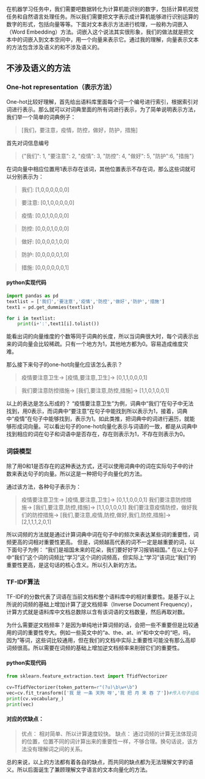 在机器学习任务中，我们需要吧数据转化为计算机能识别的数字，包括计算机视觉任务和自然语言处理任务。所以我们需要把文字表示成计算机能够进行识别运算的数字的形式，包括向量等等。下面对文本表示方法进行梳理，一般称为词嵌入（Word Embedding）方法。词嵌入这个说法其实很形象，我们的做法就是把文本中的词嵌入到文本空间中，用一个向量来表示它。通过我的理解，向量表示文本的方法包含涉及语义的和不涉及语义的。

## 不涉及语义的方法
### One-hot representation（表示方法）
One-hot比较好理解，首先给出语料库里面每个词一个编号进行索引，根据索引对词进行表示。那么就可以对词典里面的所有词进行表示，为了简单说明表示方法，我们举一个简单的词典例子：

> [我们，要注意，疫情，防控，做好，防护，措施]

首先对词信息编号

> {"我们": 1, "要注意": 2, "疫情": 3, "防控": 4, "做好": 5, "防护":6, "措施"}

在词向量中相应位置用1表示存在该词，其他位置表示不存在词，那么这些词就可以分别表示为：

>我们: [1,0,0,0,0,0,0]

>要注意: [0,1,0,0,0,0,0]

>疫情: [0,0,1,0,0,0,0]

>防控: [0,0,0,1,0,0,0]

>做好: [0,0,0,0,1,0,0]

>防护: [0,0,0,0,0,1,0]

>措施: [0,0,0,0,0,0,1]

#### python实现代码
```python
import pandas as pd
textlist = ['我们','要注意','疫情','防控','做好','防护','措施']
text1 = pd.get_dummies(textlist)

for i in textlist:
    print(i+':',text1[i].tolist())
```
能看出词的向量维度的个数等同于词典的长度，所以当词典很大时，每个词表示出来的词向量会比较稀疏。只有一个地方为1，其他地方都为0。容易造成维度灾难。

那么接下来句子的one-hot向量化应该怎么表示？
>疫情要注意卫生-> [疫情,要注意,卫生]-> [0,1,1,0,0,0,1]

>我们要注意防控措施-> [我们,要注意,防控,措施]-> [1,1,0,1,0,0,1]

以上的表达是怎么形成的？
“疫情要注意卫生”为例，词典中“我们”在句子中无法找到，用0表示，而词典中“要注意”在句子中能找到所以表示为1，接着，词典中“疫情”在句子中能够找到，表示为1。如此类推，把词典中的词进行遍历，就能够形成词向量。可以看出句子的one-hot向量化表示与词语的一致，都是从词典中找到相应的词在句子和词语中是否存在，存在则表示为1，不存在则表示为0。


### 词袋模型
除了用0和1是否存在的这种表达方式，还可以使用词典中的词在实际句子中的计数来表达句子的向量。所以这是一种把句子向量化的方法。

通过该方法，各种句子表示为：
>疫情要注意卫生-> [疫情,要注意,卫生]-> [0,1,1,0,0,0,1]
>我们要注意防控措施-> [我们,要注意,防控,措施]-> [1,1,0,1,0,0,1]
>我们要注意疫情防控，做好我们的防控措施-> [我们,要注意,疫情,防控,做好,我们,防控,措施]-> [2,1,1,1,2,0,1]

所以词频的方法就是通过计算词典中词在句子中的频次来表达某些词的重要性，词频更高的词相对重要性更高。
但是，词频越高代表的词不一定是越重要的词，以下面句子为例：
“我们是祖国未来的花朵，我们要好好学习报销祖国。”
在以上句子中“我们”这个词的词频比“学习”这个词的词频高，但实际上“学习”该词比“我们”的重要性更高，是这句话的核心含义。所以引入新的方法。

### TF-IDF算法
TF-IDF的分数代表了词语在当前文档和整个语料库中的相对重要性。是基于以上所说的词频的基础上增加计算了逆文档频率（Inverse Document Frequency），计算方式就是语料库中文档总数除以含有该词语的文档数量，然后再取对数。

为什么需要逆文档频率？是因为单纯地计算词频的话，会把一些不重要但是比较通用的词的重要性夸大。例如一些英文中的“a、the、at、in”和中文中的“吧，吗，因为”等词，这些词比较通用，但在我们的文档中实际上重要性可能没有那么高却词频很高。所以需要在词频的基础上增加逆文档频率来削弱它们的重要性。



#### python实现代码
```python
from sklearn.feature_extraction.text import TfidfVectorizer

cv=TfidfVectorizer(token_pattern=r"(?u)\b\w+\b")
vec=cv.fit_transform(['我 是 一条 天狗 呀','我 把 月 来 吞 了'])#传入句子组成的list
print(cv.vocabulary_)
print(vec)
```
#### 对应的优缺点：
>优点：
>相对简单、所以计算速度较快。
>缺点：
>通过词频的计算无法体现词的位置，位置不同的词计算出来的重要性一样，不够合理。换句话说，该方法没有理解词之间的关系。

总的来说，以上的方法都有着各自的缺点，而共同的缺点都为无法理解文字的语义。所以后面诞生了兼顾理解文字语言的文本向量化的方法。

